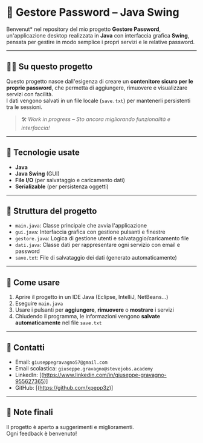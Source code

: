 # 🔐 Gestore Password – Java Swing

Benvenut* nel repository del mio progetto **Gestore Password**, un'applicazione desktop realizzata in **Java** con interfaccia grafica **Swing**, pensata per gestire in modo semplice i propri servizi e le relative password.

---

## 👨‍💻 Su questo progetto

Questo progetto nasce dall'esigenza di creare un **contenitore sicuro per le proprie password**, che permetta di aggiungere, rimuovere e visualizzare servizi con facilità.  
I dati vengono salvati in un file locale (`save.txt`) per mantenerli persistenti tra le sessioni.  

> 🛠️ *Work in progress – Sto ancora migliorando funzionalità e interfaccia!*

---

## 🧩 Tecnologie usate

- **Java**
- **Java Swing** (GUI)
- **File I/O** (per salvataggio e caricamento dati)
- **Serializable** (per persistenza oggetti)

---

## 📁 Struttura del progetto

- `main.java`: Classe principale che avvia l'applicazione
- `gui.java`: Interfaccia grafica con gestione pulsanti e finestre
- `gestore.java`: Logica di gestione utenti e salvataggio/caricamento file
- `dati.java`: Classe dati per rappresentare ogni servizio con email e password
- `save.txt`: File di salvataggio dei dati (generato automaticamente)

---

## 🔗 Come usare

1. Aprire il progetto in un IDE Java (Eclipse, IntelliJ, NetBeans…)
2. Eseguire `main.java`
3. Usare i pulsanti per **aggiungere**, **rimuovere** o **mostrare** i servizi
4. Chiudendo il programma, le informazioni vengono **salvate automaticamente** nel file `save.txt`

---

## 🤝 Contatti

- Email: `giuseppegravagno57@gmail.com`
- Email scolastica: `giuseppe.gravagno@stevejobs.academy`
- LinkedIn: [(https://www.linkedin.com/in/giuseppe-gravagno-955627365)]
- GitHub: [(https://github.com/xpepp3z)]

---

## 📌 Note finali

Il progetto è aperto a suggerimenti e miglioramenti.  
Ogni feedback è benvenuto!
